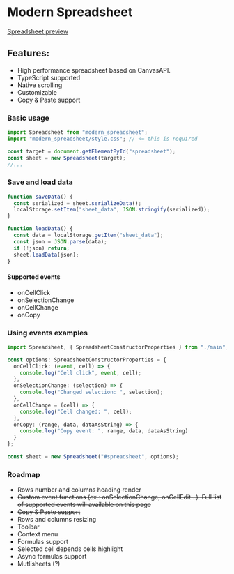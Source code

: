 # Modern Spreadsheet

[Spreadsheet preview](https://raw.githubusercontent.com/yazmeyaa/modern_spreadsheet/6dc20f92e769210c076600c7fcfacd4ed528f085/repo_assets/spreadsheet_preview.png?raw=true)

## Features:
- High performance spreadsheet based on CanvasAPI.
- TypeScript supported
- Native scrolling
- Customizable
- Copy & Paste support

### Basic usage

```ts
import Spreadsheet from "modern_spreadsheet";
import "modern_spreadsheet/style.css"; // <= this is required

const target = document.getElementById("spreadsheet");
const sheet = new Spreadsheet(target);
//...
```

### Save and load data

```ts
function saveData() {
  const serialized = sheet.serializeData();
  localStorage.setItem("sheet_data", JSON.stringify(serialized));
}

function loadData() {
  const data = localStorage.getItem("sheet_data");
  const json = JSON.parse(data);
  if (!json) return;
  sheet.loadData(json);
}
```

#### Supported events
- onCellClick
- onSelectionChange
- onCellChange
- onCopy

### Using events examples
```ts
import Spreadsheet, { SpreadsheetConstructorProperties } from "./main";

const options: SpreadsheetConstructorProperties = {
  onCellClick: (event, cell) => {
    console.log("Cell click", event, cell);
  },
  onSelectionChange: (selection) => {
    console.log("Changed selection: ", selection);
  },
  onCellChange = (cell) => {
    console.log("Cell changed: ", cell);
  },
  onCopy: (range, data, dataAsString) => {
    console.log("Copy event: ", range, data, dataAsString)
  }
};

const sheet = new Spreadsheet("#spreadsheet", options);
```

### Roadmap

- ~~Rows number and columns heading render~~
- ~~Custom event functions (ex.: onSelectionChange, onCellEdit...). Full list of supported events will available on this page~~
- ~~Copy & Paste support~~
- Rows and columns resizing
- Toolbar
- Context menu
- Formulas support
- Selected cell depends cells highlight
- Async formulas support
- Mutlisheets (?)
